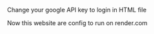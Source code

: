 Change your google API key to login in HTML file

Now this website are config to run on render.com 
